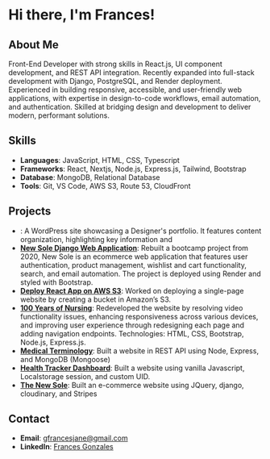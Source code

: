 # Hi there, I'm Frances!

## About Me

Front-End Developer with strong skills in React.js, UI component development, and REST API integration. Recently expanded into full-stack development with Django, PostgreSQL, and Render deployment. Experienced in building responsive, accessible, and user-friendly web applications, with expertise in design-to-code workflows, email automation, and authentication. Skilled at bridging design and development to deliver modern, performant solutions.

## Skills

- **Languages**: JavaScript, HTML, CSS, Typescript
- **Frameworks**: React, Nextjs, Node.js, Express.js, Tailwind, Bootstrap
- **Database**: MongoDB, Relational Database
- **Tools**: Git, VS Code, AWS S3, Route 53, CloudFront

## Projects
- **[]()**: A WordPress site showcasing a Designer's portfolio. It features content organization, highlighting key information and 
- **[New Sole Django Web Application](https://github.com/francesjgonzales/newsole2)**: Rebuilt a bootcamp project from 2020, New Sole is an ecommerce web application that features user authentication, product management, wishlist and cart functionality, search, and email automation. The project is deployed using Render and styled with Bootstrap.
- **[Deploy React App on AWS S3](https://gfrancesjane.com/2025/02/05/deploy-react-app-on-aws-s3/)**: Worked on deploying a single-page website by creating a bucket in Amazon’s S3.
- **[100 Years of Nursing](https://www.100yearsofnursing.ca/)**: Redeveloped the website by resolving video functionality issues, enhancing responsiveness across various devices, and improving user experience through redesigning each page and adding navigation endpoints. Technologies: HTML, CSS, Bootstrap, Node.js, Express.js.
- **[Medical Terminology](https://medical-terminology-1.onrender.com/)**: Built a website in REST API using Node, Express, and MongoDB (Mongoose)
- **[Health Tracker Dashboard](https://patient-tracker-site.netlify.app/)**: Built a website using vanilla Javascript, Localstorage session, and custom UID.
- **[The New Sole](https://github.com/francesjgonzales/final-proj4?tab=readme-ov-file)**: Built an e-commerce website using JQuery, django, cloudinary, and Stripes

## Contact

- **Email**: gfrancesjane@gmail.com
- **LinkedIn**: [Frances Gonzales](https://www.linkedin.com/in/frances-gonzales/)
